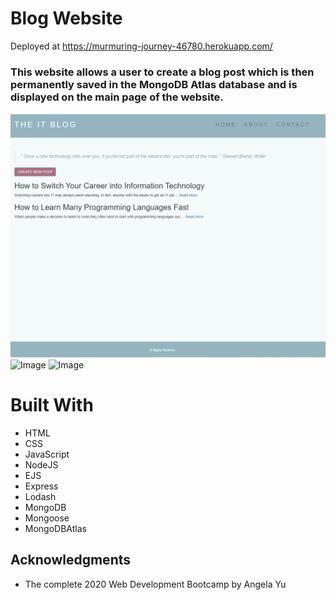 # Blog Website
Deployed at https://murmuring-journey-46780.herokuapp.com/
### This website allows a user to create a blog post which is then permanently saved in the MongoDB Atlas database and is displayed on the main page of the website. 
![Image](https://github.com/nnasirova/BlogWebsite/blob/master/homescreenshot.PNG)
![Image](https://github.com/nnasirova/ITBlogWebsite/blob/master/aboutscreenshot.PNG)
![Image](https://github.com/nnasirova/ITBlogWebsite/blob/master/contactscreenshot.PNG)

# Built With
- HTML
- CSS
- JavaScript
- NodeJS
- EJS
- Express
- Lodash
- MongoDB
- Mongoose
- MongoDBAtlas

## Acknowledgments
- The complete 2020 Web Development Bootcamp by Angela Yu
